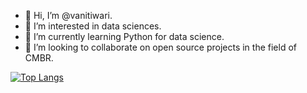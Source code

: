 - 👋 Hi, I’m @vanitiwari.
- 👀 I’m interested in data sciences.
- 🌱 I’m currently learning Python for data science.
- 💞️ I’m looking to collaborate on open source projects in the field of CMBR.

[![Top Langs](https://github-readme-stats.vercel.app/api/top-langs/?username=vanitiwari&layout=compact&theme=react)](https://github.com/anuraghazra/github-readme-stats)

<!---
vanitiwari/vanitiwari is a ✨ special ✨ repository because its `README.md` (this file) appears on your GitHub profile.
You can click the Preview link to take a look at your changes.
--->
